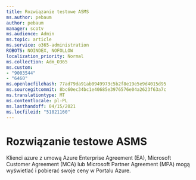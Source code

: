 ```yaml
---
title: Rozwiązanie testowe ASMS
ms.author: pebaum
author: pebaum
manager: scotv
ms.audience: Admin
ms.topic: article
ms.service: o365-administration
ROBOTS: NOINDEX, NOFOLLOW
localization_priority: Normal
ms.collection: Adm_O365
ms.custom:
- "9003544"
- "6460"
ms.openlocfilehash: 77ad79da91ab0949973c5b2f8e19e5e9d4015d95
ms.sourcegitcommit: 8bc60ec34bc1e40685e3976576e04a2623f63a7c
ms.translationtype: MT
ms.contentlocale: pl-PL
ms.lasthandoff: 04/15/2021
ms.locfileid: "51821160"
---
```

# <a name="asms-test-solution"></a>Rozwiązanie testowe ASMS

Klienci azure z umową Azure Enterprise Agreement (EA), Microsoft Customer Agreement (MCA) lub Microsoft Partner Agreement (MPA) mogą wyświetlać i pobierać swoje ceny w Portalu Azure.

